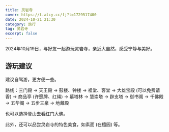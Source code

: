 ```yaml
---
title: 灵岩寺
cover: https://t.alcy.cc/fj?t=1729517400
date: 2024-10-21 21:30
category: 旅行
tag: 灵岩寺
excerpt: false
---
```


2024年10月19日，与好友一起游玩灵岩寺，亲近大自然，感受宁静与美好。

## 游玩建议

建议自驾游，更方便一些。

路线：三门殿 -> 天王殿 -> 鼓楼、钟楼 -> 祖堂、客堂 -> 大雄宝殿 (可以免费请香) -> 商品亭 (许愿牌、红绳) -> 墓塔林 -> 慧崇塔 -> 辟支塔 -> 御书阁 -> 千佛殿 -> 五华阁 -> 五步三泉 -> 地藏殿

也可以选择登山去看红门大佛。

此外，还可以品尝灵岩寺的特色美食，如素面 (在檀园) 等。